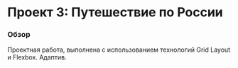 # Проект 3: Путешествие по России

### Обзор
Проектная работа, выполнена с использованием технологий Grid Layout и Flexbox. Адаптив. 




